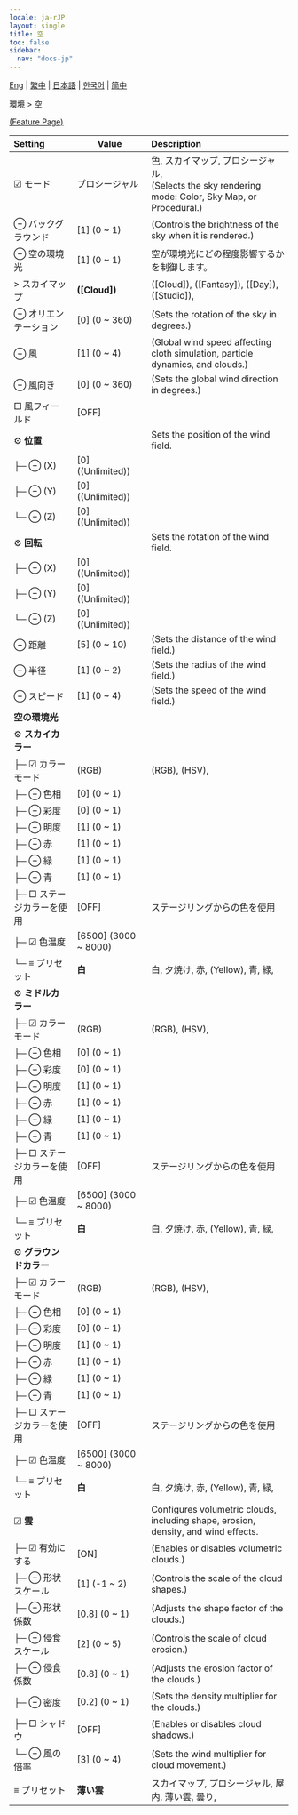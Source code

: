 ```yaml
---
locale: ja-rJP
layout: single
title: 空
toc: false
sidebar:
  nav: "docs-jp"
---
```

[Eng](/dancexr/menu/2025.4/scene/sky) | [繁中](/tw/dancexr/menu/2025.4/scene/sky) | [日本語](/jp/dancexr/menu/2025.4/scene/sky) | [한국어](/kr/dancexr/menu/2025.4/scene/sky) | [简中](/zh/dancexr/menu/2025.4/scene/sky)

[環境](../menu#環境) > 空



[(Feature Page)](/jp/dancexr/features/sky)

| Setting | Value | Description |
| :--- | --- | :--- |
| ☑ モード| プロシージャル | 色, スカイマップ, プロシージャル, <br/>(Selects the sky rendering mode: Color, Sky Map, or Procedural.)
|  ⊖ バックグラウンド| [1] (0 ~ 1) | (Controls the brightness of the sky when it is rendered.)
|  ⊖ 空の環境光| [1] (0 ~ 1) | 空が環境光にどの程度影響するかを制御します。
|  > スカイマップ| **([Cloud])** | ([Cloud]), ([Fantasy]), ([Day]), ([Studio]),  |
|  ⊖ オリエンテーション| [0] (0 ~ 360) | (Sets the rotation of the sky in degrees.)
|  ⊖ 風| [1] (0 ~ 4) | (Global wind speed affecting cloth simulation, particle dynamics, and clouds.)
|  ⊖ 風向き| [0] (0 ~ 360) | (Sets the global wind direction in degrees.)
|  □ 風フィールド| [OFF] | 
|  ⚙️ <b>位置</b>| | Sets the position of the wind field.
| ├─ ⊖ (X)| [0] ((Unlimited)) | 
| ├─ ⊖ (Y)| [0] ((Unlimited)) | 
| └─ ⊖ (Z)| [0] ((Unlimited)) | 
|  ⚙️ <b>回転</b>| | Sets the rotation of the wind field.
| ├─ ⊖ (X)| [0] ((Unlimited)) | 
| ├─ ⊖ (Y)| [0] ((Unlimited)) | 
| └─ ⊖ (Z)| [0] ((Unlimited)) | 
|  ⊖ 距離| [5] (0 ~ 10) | (Sets the distance of the wind field.)
|  ⊖ 半径| [1] (0 ~ 2) | (Sets the radius of the wind field.)
|  ⊖ スピード| [1] (0 ~ 4) | (Sets the speed of the wind field.)
|  <b>空の環境光</b>|| 
|  ⚙️ <b>スカイカラー</b>| | 
| ├─ ☑ カラーモード| (RGB) | (RGB), (HSV), 
| ├─ ⊖ 色相| [0] (0 ~ 1) | 
| ├─ ⊖ 彩度| [0] (0 ~ 1) | 
| ├─ ⊖ 明度| [1] (0 ~ 1) | 
| ├─ ⊖ 赤| [1] (0 ~ 1) | 
| ├─ ⊖ 緑| [1] (0 ~ 1) | 
| ├─ ⊖ 青| [1] (0 ~ 1) | 
| ├─ □ ステージカラーを使用| [OFF] | ステージリングからの色を使用
| ├─ ☑ 色温度| [6500] (3000 ~ 8000) | 
| └─ ≡ プリセット| **白** | 白, 夕焼け, 赤, (Yellow), 青, 緑,  |
|  ⚙️ <b>ミドルカラー</b>| | 
| ├─ ☑ カラーモード| (RGB) | (RGB), (HSV), 
| ├─ ⊖ 色相| [0] (0 ~ 1) | 
| ├─ ⊖ 彩度| [0] (0 ~ 1) | 
| ├─ ⊖ 明度| [1] (0 ~ 1) | 
| ├─ ⊖ 赤| [1] (0 ~ 1) | 
| ├─ ⊖ 緑| [1] (0 ~ 1) | 
| ├─ ⊖ 青| [1] (0 ~ 1) | 
| ├─ □ ステージカラーを使用| [OFF] | ステージリングからの色を使用
| ├─ ☑ 色温度| [6500] (3000 ~ 8000) | 
| └─ ≡ プリセット| **白** | 白, 夕焼け, 赤, (Yellow), 青, 緑,  |
|  ⚙️ <b>グラウンドカラー</b>| | 
| ├─ ☑ カラーモード| (RGB) | (RGB), (HSV), 
| ├─ ⊖ 色相| [0] (0 ~ 1) | 
| ├─ ⊖ 彩度| [0] (0 ~ 1) | 
| ├─ ⊖ 明度| [1] (0 ~ 1) | 
| ├─ ⊖ 赤| [1] (0 ~ 1) | 
| ├─ ⊖ 緑| [1] (0 ~ 1) | 
| ├─ ⊖ 青| [1] (0 ~ 1) | 
| ├─ □ ステージカラーを使用| [OFF] | ステージリングからの色を使用
| ├─ ☑ 色温度| [6500] (3000 ~ 8000) | 
| └─ ≡ プリセット| **白** | 白, 夕焼け, 赤, (Yellow), 青, 緑,  |
|  ☑ <b>雲</b>| | Configures volumetric clouds, including shape, erosion, density, and wind effects.
| ├─ ☑ 有効にする| [ON] | (Enables or disables volumetric clouds.)
| ├─ ⊖ 形状スケール| [1] (-1 ~ 2) | (Controls the scale of the cloud shapes.)
| ├─ ⊖ 形状係数| [0.8] (0 ~ 1) | (Adjusts the shape factor of the clouds.)
| ├─ ⊖ 侵食スケール| [2] (0 ~ 5) | (Controls the scale of cloud erosion.)
| ├─ ⊖ 侵食係数| [0.8] (0 ~ 1) | (Adjusts the erosion factor of the clouds.)
| ├─ ⊖ 密度| [0.2] (0 ~ 1) | (Sets the density multiplier for the clouds.)
| ├─ □ シャドウ| [OFF] | (Enables or disables cloud shadows.)
| └─ ⊖ 風の倍率| [3] (0 ~ 4) | (Sets the wind multiplier for cloud movement.)
|  ≡ プリセット| **薄い雲** | スカイマップ, プロシージャル, 屋内, 薄い雲, 曇り,  |
